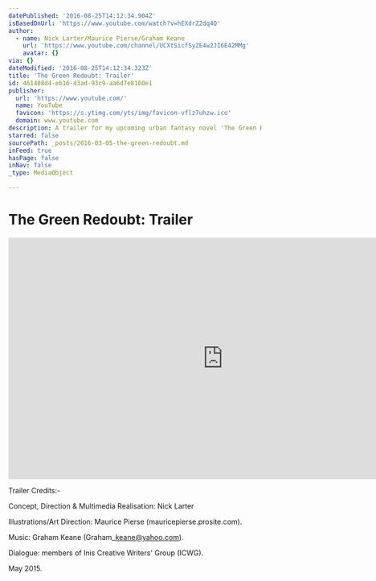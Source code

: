 ```yaml
---
datePublished: '2016-08-25T14:12:34.904Z'
isBasedOnUrl: 'https://www.youtube.com/watch?v=hEXdrZ2dq4Q'
author:
  - name: Nick Larter/Maurice Pierse/Graham Keane
    url: 'https://www.youtube.com/channel/UCXtSicfSyZE4w2JI6E42MMg'
    avatar: {}
via: {}
dateModified: '2016-08-25T14:12:34.323Z'
title: 'The Green Redoubt: Trailer'
id: 461408d4-eb16-43ad-93c9-aa6d7e8160e1
publisher:
  url: 'https://www.youtube.com/'
  name: YouTube
  favicon: 'https://s.ytimg.com/yts/img/favicon-vflz7uhzw.ico'
  domain: www.youtube.com
description: A trailer for my upcoming urban fantasy novel 'The Green Redoubt.'
starred: false
sourcePath: _posts/2016-03-05-the-green-redoubt.md
inFeed: true
hasPage: false
inNav: false
_type: MediaObject

---
```

# The Green Redoubt: Trailer

<iframe src="https://cdn.embedly.com/widgets/media.html?src=https%3A%2F%2Fwww.youtube.com%2Fembed%2FhEXdrZ2dq4Q%3Ffeature%3Doembed&amp;url=https%3A%2F%2Fwww.youtube.com%2Fwatch%3Fv%3DhEXdrZ2dq4Q&amp;image=https%3A%2F%2Fi.ytimg.com%2Fvi%2FhEXdrZ2dq4Q%2Fhqdefault.jpg&amp;key=b7d04c9b404c499eba89ee7072e1c4f7&amp;type=text%2Fhtml&amp;schema=youtube" width="854" height="480" scrolling="no" frameborder="0" allowfullscreen="allowfullscreen" style=""></iframe>

Trailer Credits:-

Concept, Direction & Multimedia Realisation: Nick Larter

Illustrations/Art Direction: Maurice Pierse (mauricepierse.prosite.com).

Music: Graham Keane (Graham\_keane@yahoo.com).

Dialogue: members of Inis Creative Writers' Group (ICWG).

May 2015\.